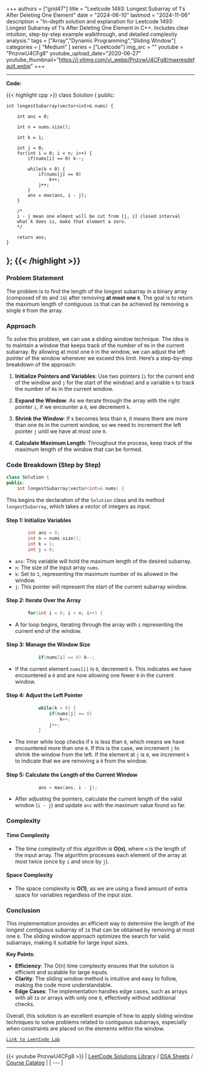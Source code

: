 
+++
authors = ["grid47"]
title = "Leetcode 1493: Longest Subarray of 1's After Deleting One Element"
date = "2024-06-10"
lastmod = "2024-11-06"
description = "In-depth solution and explanation for Leetcode 1493: Longest Subarray of 1's After Deleting One Element in C++. Includes clear intuition, step-by-step example walkthrough, and detailed complexity analysis."
tags = ["Array","Dynamic Programming","Sliding Window"]
categories = [
    "Medium"
]
series = ["Leetcode"]
img_src = ""
youtube = "PnzvwU4CFg8"
youtube_upload_date="2020-06-27"
youtube_thumbnail="https://i.ytimg.com/vi_webp/PnzvwU4CFg8/maxresdefault.webp"
+++



---
**Code:**

{{< highlight cpp >}}
class Solution {
public:
    
    int longestSubarray(vector<int>& nums) {
        
        int ans = 0;
        
        int n = nums.size();
        
        int k = 1;
        
        int j = 0;
        for(int i = 0; i < n; i++) {
            if(nums[i] == 0) k--;
            
            while(k < 0) {
                if(nums[j] == 0)
                    k++;
                j++;
            }
            ans = max(ans, i - j);
        }
        
        /*
        i - j mean one elment will be cut from [j, i] closed interval
        what k does is, make that element a zero.
        */

        return ans;
    }
};
{{< /highlight >}}
---

### Problem Statement

The problem is to find the length of the longest subarray in a binary array (composed of `0`s and `1`s) after removing **at most one `0`**. The goal is to return the maximum length of contiguous `1`s that can be achieved by removing a single `0` from the array.

### Approach

To solve this problem, we can use a sliding window technique. The idea is to maintain a window that keeps track of the number of `0`s in the current subarray. By allowing at most one `0` in the window, we can adjust the left pointer of the window whenever we exceed this limit. Here’s a step-by-step breakdown of the approach:

1. **Initialize Pointers and Variables**: Use two pointers (`i` for the current end of the window and `j` for the start of the window) and a variable `k` to track the number of `0`s in the current window.
  
2. **Expand the Window**: As we iterate through the array with the right pointer `i`, if we encounter a `0`, we decrement `k`.

3. **Shrink the Window**: If `k` becomes less than `0`, it means there are more than one `0`s in the current window, so we need to increment the left pointer `j` until we have at most one `0`.

4. **Calculate Maximum Length**: Throughout the process, keep track of the maximum length of the window that can be formed.

### Code Breakdown (Step by Step)

```cpp
class Solution {
public:
    int longestSubarray(vector<int>& nums) {
```
This begins the declaration of the `Solution` class and its method `longestSubarray`, which takes a vector of integers as input.

#### Step 1: Initialize Variables

```cpp
        int ans = 0;
        int n = nums.size();
        int k = 1;
        int j = 0;
```
- `ans`: This variable will hold the maximum length of the desired subarray.
- `n`: The size of the input array `nums`.
- `k`: Set to `1`, representing the maximum number of `0`s allowed in the window.
- `j`: This pointer will represent the start of the current subarray window.

#### Step 2: Iterate Over the Array

```cpp
        for(int i = 0; i < n; i++) {
```
- A for loop begins, iterating through the array with `i` representing the current end of the window.

#### Step 3: Manage the Window Size

```cpp
            if(nums[i] == 0) k--;
```
- If the current element `nums[i]` is `0`, decrement `k`. This indicates we have encountered a `0` and are now allowing one fewer `0` in the current window.

#### Step 4: Adjust the Left Pointer

```cpp
            while(k < 0) {
                if(nums[j] == 0)
                    k++;
                j++;
            }
```
- The inner while loop checks if `k` is less than `0`, which means we have encountered more than one `0`. If this is the case, we increment `j` to shrink the window from the left. If the element at `j` is `0`, we increment `k` to indicate that we are removing a `0` from the window.

#### Step 5: Calculate the Length of the Current Window

```cpp
            ans = max(ans, i - j);
```
- After adjusting the pointers, calculate the current length of the valid window (`i - j`) and update `ans` with the maximum value found so far.

### Complexity

#### Time Complexity
- The time complexity of this algorithm is **O(n)**, where `n` is the length of the input array. The algorithm processes each element of the array at most twice (once by `i` and once by `j`).

#### Space Complexity
- The space complexity is **O(1)**, as we are using a fixed amount of extra space for variables regardless of the input size.

### Conclusion

This implementation provides an efficient way to determine the length of the longest contiguous subarray of `1`s that can be obtained by removing at most one `0`. The sliding window approach optimizes the search for valid subarrays, making it suitable for large input sizes.

**Key Points**:
- **Efficiency**: The O(n) time complexity ensures that the solution is efficient and scalable for large inputs.
- **Clarity**: The sliding window method is intuitive and easy to follow, making the code more understandable.
- **Edge Cases**: The implementation handles edge cases, such as arrays with all `1`s or arrays with only one `0`, effectively without additional checks.

Overall, this solution is an excellent example of how to apply sliding window techniques to solve problems related to contiguous subarrays, especially when constraints are placed on the elements within the window.

[`Link to LeetCode Lab`](https://leetcode.com/problems/longest-subarray-of-1s-after-deleting-one-element/description/)

---
{{< youtube PnzvwU4CFg8 >}}
| [LeetCode Solutions Library](https://grid47.xyz/leetcode/) / [DSA Sheets](https://grid47.xyz/sheets/) / [Course Catalog](https://grid47.xyz/courses/) |
| --- |
